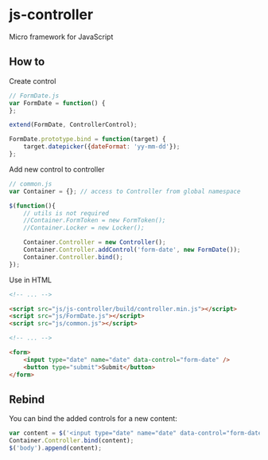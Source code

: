 # js-controller
Micro framework for JavaScript

## How to

Create control
```js
// FormDate.js
var FormDate = function() {
};

extend(FormDate, ControllerControl);

FormDate.prototype.bind = function(target) {
    target.datepicker({dateFormat: 'yy-mm-dd'});
};
```

Add new control to controller

```js
// common.js
var Container = {}; // access to Controller from global namespace

$(function(){
    // utils is not required
    //Container.FormToken = new FormToken();
    //Container.Locker = new Locker();

    Container.Controller = new Controller();
    Container.Controller.addControl('form-date', new FormDate());
    Container.Controller.bind();
});
```

Use in HTML

```html
<!-- ... -->

<script src="js/js-controller/build/controller.min.js"></script>
<script src="js/FormDate.js"></script>
<script src="js/common.js"></script>

<!-- ... -->

<form>
    <input type="date" name="date" data-control="form-date" />
    <button type="submit">Submit</button>
</form>
```

## Rebind

You can bind the added controls for a new content:

```js
var content = $('<input type="date" name="date" data-control="form-date" />');
Container.Controller.bind(content);
$('body').append(content);
```
